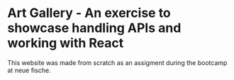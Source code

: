 # Art Gallery - An exercise to showcase handling APIs and working with React

This website was made from scratch as an assigment during the bootcamp at neue fische.
